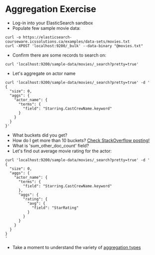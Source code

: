 # Aggregation Exercise #

* Log-in into your ElasticSearch sandbox
* Populate few sample movie data:
```
curl -o https://elasticsearch-courseware.icssolutions.ca/examples/data-sets/movies.txt 
curl -XPOST 'localhost:9200/_bulk' --data-binary "@movies.txt"
```
* Confirm there are some records to search on:
```
curl 'localhost:9200/sample-data/movies/_search?pretty=true'
```
* Let's aggregate on actor name
```
curl 'localhost:9200/sample-data/movies/_search?pretty=true' -d '
{
  "size": 0,
  "aggs": {
    "actor_name": {
      "terms": {
        "field": "Starring.CastCrewName.keyword"
      }
    }
  }
}'
```
* What buckets did you get?
* How do I get more than 10 buckets? <a href="http://stackoverflow.com/questions/22927098/show-all-elasticsearch-aggregation-results-buckets-and-not-just-10" target="_blank">Check StackOverflow posting!</a>
* What is 'sum_other_doc_count' field?
* Let's find out average movie rating for the actor:
```
curl 'localhost:9200/sample-data/movies/_search?pretty=true' -d '
{
  "size": 0,
  "aggs": {
    "actor_name": {
      "terms": {
        "field": "Starring.CastCrewName.keyword"
      },
      "aggs": {
        "rating": {
          "avg": {
            "field": "StarRating"
          }
        }
      }
    }
  }
}
'
```
* Take a moment to understand the variety of <a href="https://www.elastic.co/guide/en/elasticsearch/reference/current/search-aggregations.html" target="_blank">aggregation types</a>